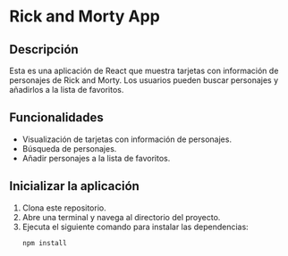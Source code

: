 # Rick and Morty App

## Descripción
Esta es una aplicación de React que muestra tarjetas con información de personajes de Rick and Morty. Los usuarios pueden buscar personajes y añadirlos a la lista de favoritos.

## Funcionalidades
- Visualización de tarjetas con información de personajes.
- Búsqueda de personajes.
- Añadir personajes a la lista de favoritos.

## Inicializar la aplicación
1. Clona este repositorio.
2. Abre una terminal y navega al directorio del proyecto.
3. Ejecuta el siguiente comando para instalar las dependencias:
   ```bash
   npm install
